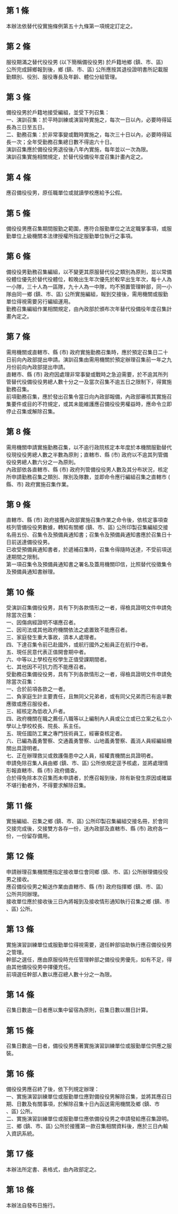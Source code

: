 第 1 條
-------
本辦法依替代役實施條例第五十九條第一項規定訂定之。

第 2 條
-------
服役期滿之替代役役男 (以下簡稱備役役男) 於戶籍地鄉 (鎮、市、區)  
公所完成歸鄉報到後，鄉 (鎮、市、區) 公所應按其退役證明書所記載服  
勤類別、役別、服役專長及年齡、體位分組管理。

第 3 條
-------
備役役男於戶籍地接受編組，並受下列召集：  
一、演訓召集：於平時訓練或演習時實施之，每次一日以內，必要時得延  
    長為三日至五日。  
二、勤務召集：於非常事變或戰時實施之，每次三十日以內，必要時得延  
    長一次；全年受勤務召集總日數不得逾六十日。  
演訓召集應於備役役男退役後八年內實施，每年並以一次為限。  
演訓召集實施相關規定，於替代役備役年度召集計畫內定之。

第 4 條
-------
應召備役役男，原任職單位或就讀學校應給予公假。

第 5 條
-------
備役役男應召集期間服勤之範圍，應符合服勤單位之法定職掌事項，或服  
勤單位上級機關本法律授權所指定服勤單位執行之事項。

第 6 條
-------
備役役男勤務召集編組，以不變更其原服替代役之類別為原則，並以常備  
役體位優先於替代役體位，較晚出生年次優先於較早出生年次，每十人為  
一小隊，三十人為一區隊，九十人為一中隊，均不預置管理幹部，同一小  
隊由同一鄉 (鎮、市、區) 公所實施編組，報到交接後，需用機關或服勤  
單位得視需要另行編組運用。  
勤務召集編組作業相關規定，由內政部於頒布次年替代役備役年度召集計  
畫內定之。

第 7 條
-------
需用機關或直轄市、縣 (市) 政府實施勤務召集時，應於預定召集日二十  
日前向內政部提出申請。演訓召集由需用機關於預定辦理召集前一年之九  
月份前向內政部提出申請。  
直轄市、縣 (市) 政府因處理非常事變或戰時之急迫需要，於不逾其所列  
管替代役備役役男總人數十分之一及當次召集不逾五日之限制下，得實施  
勤務召集。  
前項勤務召集，應於發出召集令當日向內政部報備，內政部審核其實施召  
集要件或目的不符規定，或其未能維護應召備役役男權益時，應命令立即  
停止召集或解除召集。

第 8 條
-------
需用機關申請實施勤務召集，以不逾行政院核定本年度於本機關服勤替代  
役現役役男總人數之半數為原則；直轄市、縣 (市) 政府以不逾其列管備  
役役男總人數六分之一為原則。  
內政部依各直轄市、縣 (市) 政府列管備役役男人數及其分布狀況，核定  
所申請勤務召集之類別、隊別及隊數，並即命令應行編組召集之直轄市 (  
縣、市) 政府實施召集作業。

第 9 條
-------
直轄市、縣 (市) 政府接獲內政部實施召集作業之命令後，依核定事項查  
核列管備役役男數據，轉知有關鄉 (鎮、市、區) 公所印製召集編組交接  
名冊五份、召集令及預備員通知書；召集令及預備員通知書應於召集日十  
日前送達備役役男。  
已收受預備員通知書者，於遞補召集時，召集令得隨時送達，不受前項送  
達期間之限制。  
第一項召集令及預備員通知書之署名及蓋用機關印信，比照替代役徵集令  
及預備員通知書辦理。

第 10 條
--------
受演訓召集備役役男，具有下列各款情形之一者，得檢具證明文件申請免  
除當次召集：  
一、因傷病經證明不堪應召者。  
二、因司法或其他政府機關依法之處置致不能應召者。  
三、家庭發生重大事故，須本人處理者。  
四、下達召集令前已赴國外，或航行國外之船員正在航行中者。  
五、現任民意代表正值開會期中者。  
六、中等以上學校在校學生正值受課期間者。  
七、其他因不可抗力而不能應召者。  
受勤務召集備役役男，具有下列各款情形之一者，得檢具證明文件申請免  
除當次召集：  
一、合於前項各款之一者。  
二、負家庭生計主要責任，且無同父兄弟者，或有同父兄弟而已有逾半數  
    應徵或應召服役者。  
三、經核定為低收入戶者。  
四、政府機關在職之薦任八職等以上編制內人員或公立或已立案之私立小  
    學以上學校校長、院長、系主任。  
五、現任國防工業之專門技術員工，經審查核定者。  
六、已編為義勇警察、交通義勇警察、山地義勇警察、義消人員經編組機  
    關出具證明者。  
七、正在辦理救災或救護傷患中之人員，經權責機關出具證明者。  
申請免除召集人員由鄉 (鎮、市、區) 公所依規定逕予核處，並將處理情  
形報直轄市、縣 (市) 政府備查。  
合於得免除本次召集而未申請者，於應召報到後，除有新發生原因或確屬  
不堪行動者外，不得要求解除召集。

第 11 條
--------
實施編組、召集之鄉 (鎮、市、區) 公所印製召集編組交接名冊，於會同  
交接完成後，交接雙方各存一份，送內政部及直轄市、縣 (市) 政府各一  
份，一份留存備用。

第 12 條
--------
申請辦理召集機關應指定接收單位會同鄉 (鎮、市、區) 公所辦理備役役  
男之接收。  
應召備役役男之輸送作業由直轄市、縣 (市) 政府指揮鄉 (鎮、市、區)  
公所共同辦理。  
接收單位應於接收後三日內將報到及接收情形通知執行召集之鄉 (鎮、市  
、區) 公所。

第 13 條
--------
實施演習訓練單位或服勤單位得視需要，選任幹部協助執行應召備役役男  
之管理。  
幹部之選任，應由原服役時充任管理幹部之備役役男優先，如有不足，得  
由其他備役役男中擇優充任。  
前項選任幹部人數以應召總人數十分之一為限。

第 14 條
--------
召集日數逾一日者應以集中留宿為原則，召集日數以曆日計算。

第 15 條
--------
召集日數逾一日者，備役役男應著實施演習訓練單位或服勤單位供應之服  
裝。

第 16 條
--------
備役役男應召終了後，依下列規定辦理：  
一、實施演習訓練單位或服勤單位應對備役役男解除召集，並將其應召日  
    期、日數及有關事項，於解除召集十日內函送需用機關及鄉 (鎮、市  
    、區) 公所。  
二、實施演習訓練單位或服勤單位應依備役役男之申請發給應召集證明。  
三、鄉 (鎮、市、區) 公所於接獲第一款召集相關資料後，應於三日內輸  
    入資訊系統。

第 17 條
--------
本辦法所定書、表格式，由內政部定之。

第 18 條
--------
本辦法自發布日施行。

